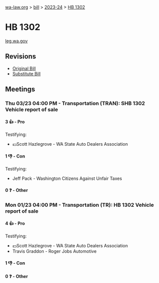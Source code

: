 [wa-law.org](/) > [bill](/bill/) > [2023-24](/bill/2023-24/) > [HB 1302](/bill/2023-24/hb/1302/)

# HB 1302
[leg.wa.gov](https://app.leg.wa.gov/billsummary?BillNumber=1302&Year=2023&Initiative=false)

## Revisions
* [Original Bill](1/)
* [Substitute Bill](S/)

## Meetings
### Thu 03/23 04:00 PM - Transportation (TRAN): SHB 1302 Vehicle report of sale
#### 3 👍 - Pro
Testifying:
* 💵Scott Hazlegrove - WA State Auto Dealers Association

#### 1 👎 - Con
Testifying:
* Jeff Pack - Washington Citizens Against Unfair Taxes

#### 0 ❓ - Other

### Mon 01/23 04:00 PM - Transportation (TR): HB 1302 Vehicle report of sale
#### 4 👍 - Pro
Testifying:
* 💵Scott Hazlegrove - WA State Auto Dealers Association
* Travis Graddon - Roger Jobs Automotive

#### 1 👎 - Con

#### 0 ❓ - Other
